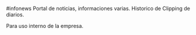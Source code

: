 #infonews
Portal de noticias, informaciones varias.
Historico de Clipping de diarios.

Para uso interno de la empresa.
